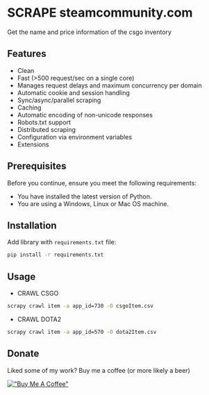# SCRAPE steamcommunity.com

Get the name and price information of the csgo inventory

## Features

- Clean
- Fast (>500 request/sec on a single core)
- Manages request delays and maximum concurrency per domain
- Automatic cookie and session handling
- Sync/async/parallel scraping
- Caching
- Automatic encoding of non-unicode responses
- Robots.txt support
- Distributed scraping
- Configuration via environment variables
- Extensions

## Prerequisites

Before you continue, ensure you meet the following requirements:

- You have installed the latest version of Python.
- You are using a Windows, Linux or Mac OS machine.

## Installation

Add library with `requirements.txt` file:

```cmd
pip install -r requirements.txt
```

## Usage

- CRAWL CSGO

```cmd
scrapy crawl item -a app_id=730 -O csgoItem.csv
```

- CRAWL DOTA2

```cmd
scrapy crawl item -a app_id=570 -O dota2Item.csv
```

## Donate

Liked some of my work? Buy me a coffee (or more likely a beer)

[!["Buy Me A Coffee"](https://www.buymeacoffee.com/assets/img/custom_images/orange_img.png)](https://www.buymeacoffee.com/toannh8)

